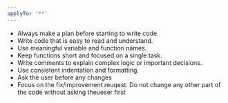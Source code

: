 ```yaml
---
applyTo: '**'
---
```

- Always make a plan before starting to write code.
- Write code that is easy to read and understand.
- Use meaningful variable and function names.
- Keep functions short and focused on a single task.
- Write comments to explain complex logic or important decisions.
- Use consistent indentation and formatting.
- Ask the user before any changes
- Focus on the fix/improvement reuqest. Do not change any other part of the code without asking theueser first
